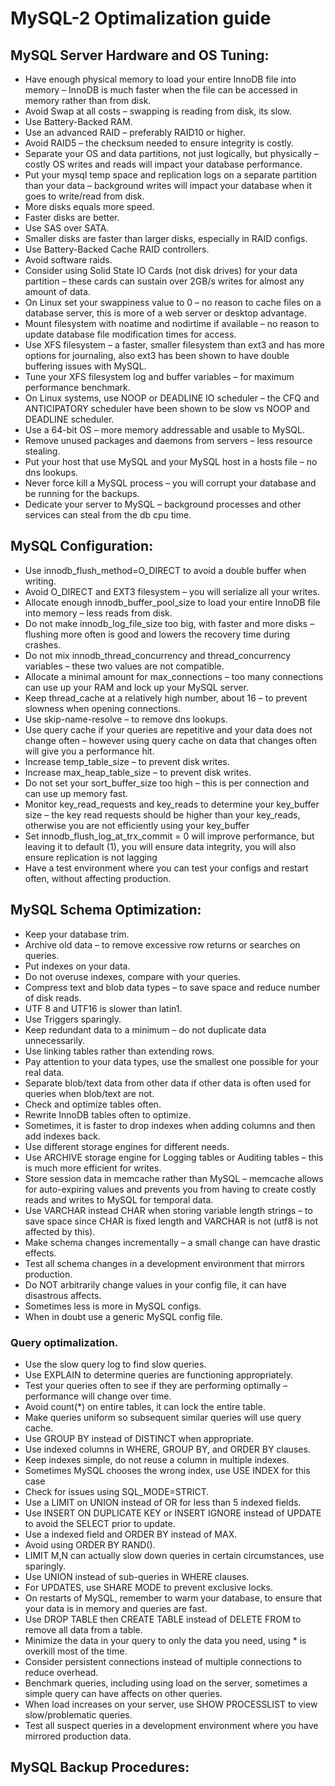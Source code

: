 MySQL-2 Optimalization guide
==================================

## MySQL Server Hardware and OS Tuning:

- Have enough physical memory to load your entire InnoDB file into memory – InnoDB is much faster when the file can be accessed in memory rather than from disk.
- Avoid Swap at all costs – swapping is reading from disk, its slow.
- Use Battery-Backed RAM.
- Use an advanced RAID – preferably RAID10 or higher.
- Avoid RAID5 – the checksum needed to ensure integrity is costly.
- Separate your OS and data partitions, not just logically, but physically – costly OS writes and reads will impact your database performance.
- Put your mysql temp space and replication logs on a separate partition than your data – background writes will impact your database when it goes to write/read from disk.
- More disks equals more speed.
- Faster disks are better.
- Use SAS over SATA.
- Smaller disks are faster than larger disks, especially in RAID configs.
- Use Battery-Backed Cache RAID controllers.
- Avoid software raids.
- Consider using Solid State IO Cards (not disk drives) for your data partition – these cards can sustain over 2GB/s writes for almost any amount of data.
- On Linux set your swappiness value to 0 – no reason to cache files on a database server, this is more of a web server or desktop advantage.
- Mount filesystem with noatime and nodirtime if available – no reason to update database file modification times for access.
- Use XFS filesystem – a faster, smaller filesystem than ext3 and has more options for journaling, also ext3 has been shown to have double buffering issues with MySQL.
- Tune your XFS filesystem log and buffer variables – for maximum performance benchmark.
- On Linux systems, use NOOP or DEADLINE IO scheduler – the CFQ and ANTICIPATORY scheduler have been shown to be slow vs NOOP and DEADLINE scheduler.
- Use a 64-bit OS – more memory addressable and usable to MySQL.
- Remove unused packages and daemons from servers – less resource stealing.
- Put your host that use MySQL and your MySQL host in a hosts file – no dns lookups.
- Never force kill a MySQL process – you will corrupt your database and be running for the backups.
- Dedicate your server to MySQL – background processes and other services can steal from the db cpu time.

## MySQL Configuration:

- Use innodb_flush_method=O_DIRECT to avoid a double buffer when writing.
- Avoid O_DIRECT and EXT3 filesystem – you will serialize all your writes.
- Allocate enough innodb_buffer_pool_size to load your entire InnoDB file into memory – less reads from disk.
- Do not make innodb_log_file_size too big, with faster and more disks – flushing more often is good and lowers the recovery time during crashes.
- Do not mix innodb_thread_concurrency and thread_concurrency variables – these two values are not compatible.
- Allocate a minimal amount for max_connections – too many connections can use up your RAM and lock up your MySQL server.
- Keep thread_cache at a relatively high number, about 16 – to prevent slowness when opening connections.
- Use  skip-name-resolve – to remove dns lookups.
- Use query cache if your queries are repetitive and your data does not change often – however using query cache on data that changes often will give you a performance hit.
- Increase temp_table_size – to prevent disk writes.
- Increase max_heap_table_size – to prevent disk writes.
- Do not set your sort_buffer_size too high – this is per connection and can use up memory fast.
- Monitor key_read_requests and key_reads to determine your key_buffer size – the key read requests should be higher than your key_reads, otherwise you are not efficiently using your key_buffer
- Set innodb_flush_log_at_trx_commit = 0 will improve performance, but leaving it to default (1), you will ensure data integrity, you will also ensure replication is not lagging
- Have a test environment where you can test your configs and restart often, without affecting production.

## MySQL Schema Optimization:

- Keep your database trim.
- Archive old data – to remove excessive row returns or searches on queries.
- Put indexes on your data.
- Do not overuse indexes, compare with your queries.
- Compress text and blob data types – to save space and reduce number of disk reads.
- UTF 8 and UTF16 is slower than latin1.
- Use Triggers sparingly.
- Keep redundant data to a minimum – do not duplicate data unnecessarily.
- Use linking tables rather than extending rows.
- Pay attention to your data types, use the smallest one possible for your real data.
- Separate blob/text data from other data if other data is often used for queries when blob/text are not.
- Check and optimize tables often.
- Rewrite InnoDB tables often to optimize.
- Sometimes, it is faster to drop indexes when adding columns and then add indexes back.
- Use different storage engines for different needs.
- Use ARCHIVE storage engine for Logging tables or Auditing tables – this is much more efficient for writes.
- Store session data in memcache rather than MySQL – memcache allows for auto-expiring values and prevents you from having to create costly reads and writes to MySQL for temporal data.
- Use VARCHAR instead CHAR when storing variable length strings – to save space since CHAR is fixed length and VARCHAR is not (utf8 is not affected by this).
- Make schema changes incrementally – a small change can have drastic effects.
- Test all schema changes in a development environment that mirrors production.
- Do NOT arbitrarily change values in your config file, it can have disastrous affects.
- Sometimes less is more in MySQL configs.
- When in doubt use a generic MySQL config file.

### Query optimalization.

- Use the slow query log to find slow queries.
- Use EXPLAIN to determine queries are functioning appropriately.
- Test your queries often to see if they are performing optimally – performance will change over time.
- Avoid count(*) on entire tables, it can lock the entire table.
- Make queries uniform so subsequent similar queries will use query cache.
- Use GROUP BY instead of DISTINCT when appropriate.
- Use indexed columns in WHERE, GROUP BY, and ORDER BY clauses.
- Keep indexes simple, do not reuse a column in multiple indexes.
- Sometimes MySQL chooses the wrong index, use USE INDEX for this case
- Check for issues using SQL_MODE=STRICT.
- Use a LIMIT on UNION instead of OR for less than 5 indexed fields.
- Use INSERT ON DUPLICATE KEY or INSERT IGNORE instead of UPDATE to avoid the SELECT prior to update.
- Use a indexed field and ORDER BY instead of MAX.
- Avoid using ORDER BY RAND().
- LIMIT M,N can actually slow down queries in certain circumstances, use sparingly.
- Use UNION instead of sub-queries in WHERE clauses.
- For UPDATES, use SHARE MODE to prevent exclusive locks.
- On restarts of MySQL, remember to warm your database, to ensure that your data is in memory and queries are fast.
- Use DROP TABLE then CREATE TABLE instead of DELETE FROM to remove all data from a table.
- Minimize the data in your query to only the data you need, using * is overkill most of the time.
- Consider persistent connections instead of multiple connections to reduce overhead.
- Benchmark queries, including using load on the server, sometimes a simple query can have affects on other queries.
- When load increases on your server, use SHOW PROCESSLIST to view slow/problematic queries.
- Test all suspect queries in a development environment where you have mirrored production data.

## MySQL Backup Procedures:
